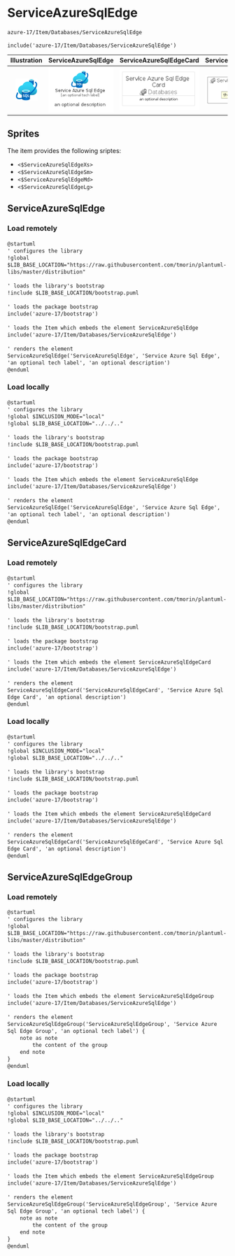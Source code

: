 # ServiceAzureSqlEdge


```text
azure-17/Item/Databases/ServiceAzureSqlEdge
```

```text
include('azure-17/Item/Databases/ServiceAzureSqlEdge')
```



| Illustration | ServiceAzureSqlEdge | ServiceAzureSqlEdgeCard | ServiceAzureSqlEdgeGroup |
| :---: | :---: | :---: | :---: |
| ![illustration for Illustration](../../../azure-17/Item/Databases/ServiceAzureSqlEdge.png) | ![illustration for ServiceAzureSqlEdge](../../../azure-17/Item/Databases/ServiceAzureSqlEdge.Local.png) | ![illustration for ServiceAzureSqlEdgeCard](../../../azure-17/Item/Databases/ServiceAzureSqlEdgeCard.Local.png) | ![illustration for ServiceAzureSqlEdgeGroup](../../../azure-17/Item/Databases/ServiceAzureSqlEdgeGroup.Local.png) |



## Sprites
The item provides the following sriptes:

- `<$ServiceAzureSqlEdgeXs>`
- `<$ServiceAzureSqlEdgeSm>`
- `<$ServiceAzureSqlEdgeMd>`
- `<$ServiceAzureSqlEdgeLg>`





## ServiceAzureSqlEdge

### Load remotely
```plantuml
@startuml
' configures the library
!global $LIB_BASE_LOCATION="https://raw.githubusercontent.com/tmorin/plantuml-libs/master/distribution"

' loads the library's bootstrap
!include $LIB_BASE_LOCATION/bootstrap.puml

' loads the package bootstrap
include('azure-17/bootstrap')

' loads the Item which embeds the element ServiceAzureSqlEdge
include('azure-17/Item/Databases/ServiceAzureSqlEdge')

' renders the element
ServiceAzureSqlEdge('ServiceAzureSqlEdge', 'Service Azure Sql Edge', 'an optional tech label', 'an optional description')
@enduml
```

### Load locally
```plantuml
@startuml
' configures the library
!global $INCLUSION_MODE="local"
!global $LIB_BASE_LOCATION="../../.."

' loads the library's bootstrap
!include $LIB_BASE_LOCATION/bootstrap.puml

' loads the package bootstrap
include('azure-17/bootstrap')

' loads the Item which embeds the element ServiceAzureSqlEdge
include('azure-17/Item/Databases/ServiceAzureSqlEdge')

' renders the element
ServiceAzureSqlEdge('ServiceAzureSqlEdge', 'Service Azure Sql Edge', 'an optional tech label', 'an optional description')
@enduml
```

## ServiceAzureSqlEdgeCard

### Load remotely
```plantuml
@startuml
' configures the library
!global $LIB_BASE_LOCATION="https://raw.githubusercontent.com/tmorin/plantuml-libs/master/distribution"

' loads the library's bootstrap
!include $LIB_BASE_LOCATION/bootstrap.puml

' loads the package bootstrap
include('azure-17/bootstrap')

' loads the Item which embeds the element ServiceAzureSqlEdgeCard
include('azure-17/Item/Databases/ServiceAzureSqlEdge')

' renders the element
ServiceAzureSqlEdgeCard('ServiceAzureSqlEdgeCard', 'Service Azure Sql Edge Card', 'an optional description')
@enduml
```

### Load locally
```plantuml
@startuml
' configures the library
!global $INCLUSION_MODE="local"
!global $LIB_BASE_LOCATION="../../.."

' loads the library's bootstrap
!include $LIB_BASE_LOCATION/bootstrap.puml

' loads the package bootstrap
include('azure-17/bootstrap')

' loads the Item which embeds the element ServiceAzureSqlEdgeCard
include('azure-17/Item/Databases/ServiceAzureSqlEdge')

' renders the element
ServiceAzureSqlEdgeCard('ServiceAzureSqlEdgeCard', 'Service Azure Sql Edge Card', 'an optional description')
@enduml
```

## ServiceAzureSqlEdgeGroup

### Load remotely
```plantuml
@startuml
' configures the library
!global $LIB_BASE_LOCATION="https://raw.githubusercontent.com/tmorin/plantuml-libs/master/distribution"

' loads the library's bootstrap
!include $LIB_BASE_LOCATION/bootstrap.puml

' loads the package bootstrap
include('azure-17/bootstrap')

' loads the Item which embeds the element ServiceAzureSqlEdgeGroup
include('azure-17/Item/Databases/ServiceAzureSqlEdge')

' renders the element
ServiceAzureSqlEdgeGroup('ServiceAzureSqlEdgeGroup', 'Service Azure Sql Edge Group', 'an optional tech label') {
    note as note
        the content of the group
    end note
}
@enduml
```

### Load locally
```plantuml
@startuml
' configures the library
!global $INCLUSION_MODE="local"
!global $LIB_BASE_LOCATION="../../.."

' loads the library's bootstrap
!include $LIB_BASE_LOCATION/bootstrap.puml

' loads the package bootstrap
include('azure-17/bootstrap')

' loads the Item which embeds the element ServiceAzureSqlEdgeGroup
include('azure-17/Item/Databases/ServiceAzureSqlEdge')

' renders the element
ServiceAzureSqlEdgeGroup('ServiceAzureSqlEdgeGroup', 'Service Azure Sql Edge Group', 'an optional tech label') {
    note as note
        the content of the group
    end note
}
@enduml
```

